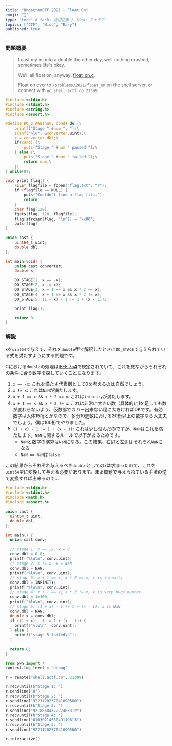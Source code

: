 ```yaml
---
title: "ångstromCTF 2021 - Float On"
emoji: "🤖"
type: "tech" # tech: 技術記事 / idea: アイデア
topics: ["CTF", "Misc", "Easy"]
published: true
---
```


### 問題概要

> I cast my int into a double the other day, well nothing crashed, sometimes life's okay.
> 
> We'll all float on, anyway: [float_on.c](https://files.actf.co/1db38765cff4dc6d4f049cf65f24a91f09162f919c6c6bdc4506a32c4f65c767/float_on.c).
> 
> Float on over to `/problems/2021/float_on` on the shell server, or connect with `nc shell.actf.co 21399`.

```c:float_on.c
#include <stdio.h>
#include <stdint.h>
#include <string.h>
#include <assert.h>

#define DO_STAGE(num, cond) do {\
    printf("Stage " #num ": ");\
    scanf("%lu", &converter.uint);\
    x = converter.dbl;\
    if(cond) {\
        puts("Stage " #num " passed!");\
    } else {\
        puts("Stage " #num " failed!");\
        return num;\
    }\
} while(0);

void print_flag() {
    FILE* flagfile = fopen("flag.txt", "r");
    if (flagfile == NULL) {
        puts("Couldn't find a flag file.");
        return;
    }
    char flag[128];
    fgets(flag, 128, flagfile);
    flag[strcspn(flag, "\n")] = '\x00';
    puts(flag);
}

union cast {
    uint64_t uint;
    double dbl;
};

int main(void) {
    union cast converter;
    double x;

    DO_STAGE(1, x == -x);
    DO_STAGE(2, x != x);
    DO_STAGE(3, x + 1 == x && x * 2 == x);
    DO_STAGE(4, x + 1 == x && x * 2 != x);
    DO_STAGE(5, (1 + x) - 1 != 1 + (x - 1));

    print_flag();

    return 0;
}
```

### 解説
`x`を`uint64`で与えて、それを`double`型で解釈したときに`DO_STAGE`で与えられている式を満たすようにする問題です。

Cにおける`double`の処理は[IEEE 754](https://ja.wikipedia.org/wiki/IEEE_754#64%E3%83%93%E3%83%83%E3%83%88%E5%80%8D%E7%B2%BE%E5%BA%A6%E3%81%AE%E4%BA%A4%E6%8F%9B%E5%BD%A2%E5%BC%8F)で規定されていて、これを見ながらそれぞれの条件に合う数字を探していくことになります。

1. `x == -x`: これを満たす代表例として$0$を考えるのは自然でしょう。
2. `x != x`: これは`NaN`が満たします。
3. `x + 1 == x && x * 2 == x`: これは`infinity`が満たします。
4. `x + 1 == x && x * 2 != x`: これは非常に大きい数（具体的に$1$を足しても数が変わらないよう、仮数部でカバー出来ない程に大きければOKです。有効数字は大体15桁とかなので、多分$10$進数における$20$桁以上の数字なら大丈夫でしょう。僕は$100$桁でやりました。
5. `(1 + x) - 1 != 1 + (x - 1)`: これは少し悩んだのですが、`NaN`はこれを満たします。`NaN`に関するルールで以下があるためです。
    - `NaN`と数字の演算は`NaN`になる。この結果、右辺と左辺はそれぞれ`NaN`になる
    - `NaN == NaN`は`false`

この結果からそれぞれ与えるべき`double`としての`x`は求まったので、これを`uint64`型に変換して与える必要があります。まぁ問題で与えられている手法の逆で変換すれば出来るので...

```c:convert.c
#include <stdio.h>
#include <stdint.h>
#include <math.h>
#include <assert.h>

union cast {
  uint64_t uint;
  double dbl;
};

int main() {
  union cast conv;

  // stage 1: x == -x, x = 0
  conv.dbl = 0.0;
  printf("%lu\n", conv.uint);
  // stage 2: x != x, x = NaN
  conv.dbl = NAN;
  printf("%lu\n", conv.uint);
  // stage 3: x + 1 == x, x * 2 == x, x is infinity
  conv.dbl = INFINITY;
  printf("%lu\n", conv.uint);
  // stage 4: x + 1 == x, x * 2 != x, x is very huge number
  conv.dbl = 1e100;
  printf("%lu\n", conv.uint);
  // stage 5: (1 + x) - 1 != 1 + (x - 1), x is NaN
  conv.dbl = NAN;
  double x = conv.dbl;
  if ((1 + x) - 1 != 1 + (x - 1)) {
    printf("%lu\n", conv.uint);
  } else {
    printf("stage 5 failed\n");
  }

  return 0;
}
```

```python:solve.py
from pwn import *
context.log_level = "debug"

r = remote("shell.actf.co", 21399)

r.recvuntil(b"Stage 1: ")
r.sendline("0")
r.recvuntil(b"Stage 2: ")
r.sendline("9221120237041090560")
r.recvuntil(b"Stage 3: ")
r.sendline("9218868437227405312")
r.recvuntil(b"Stage 4: ")
r.sendline("6103021453049119613")
r.recvuntil(b"Stage 5: ")
r.sendline("9221120237041090560")

r.interactive()
```